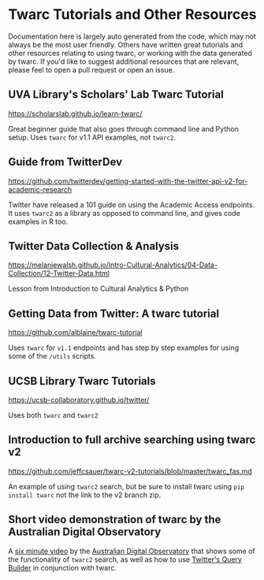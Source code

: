 # Twarc Tutorials and Other Resources

Documentation here is largely auto generated from the code, which may not always be the most user friendly. Others have written great tutorials and other resources relating to using twarc, or working with the data generated by twarc. If you'd like to suggest additional resources that are relevant, please feel to open a pull request or open an issue.

## UVA Library's Scholars' Lab Twarc Tutorial

<https://scholarslab.github.io/learn-twarc/>

Great beginner guide that also goes through command line and Python setup. Uses `twarc` for v1.1 API examples, not `twarc2`.

## Guide from TwitterDev

<https://github.com/twitterdev/getting-started-with-the-twitter-api-v2-for-academic-research>

Twitter have released a 101 guide on using the Academic Access endpoints. It uses `twarc2` as a library as opposed to command line, and gives code examples in R too.

## Twitter Data Collection & Analysis

<https://melaniewalsh.github.io/Intro-Cultural-Analytics/04-Data-Collection/12-Twitter-Data.html>

Lesson from Introduction to Cultural Analytics & Python

## Getting Data from Twitter: A twarc tutorial

<https://github.com/alblaine/twarc-tutorial>

Uses `twarc` for `v1.1` endpoints and has step by step examples for using some of the `/utils` scripts.

## UCSB Library Twarc Tutorials

<https://ucsb-collaboratory.github.io/twitter/>

Uses both `twarc` and `twarc2`

## Introduction to full archive searching using twarc v2

<https://github.com/jeffcsauer/twarc-v2-tutorials/blob/master/twarc_fas.md>

An example of using `twarc2` search, but be sure to install twarc using `pip install twarc` not the link to the v2 branch zip.

## Short video demonstration of twarc by the Australian Digital Observatory

A [six minute video](https://www.youtube.com/watch?v=4DXEeM2AA9Y) by the [Australian Digital Observatory](https://www.digitalobservatory.net.au/) that shows some of the functionality of `twarc2` search, as well as how to use [Twitter's Query Builder](https://developer.twitter.com/apitools/query?query=) in conjunction with twarc.

